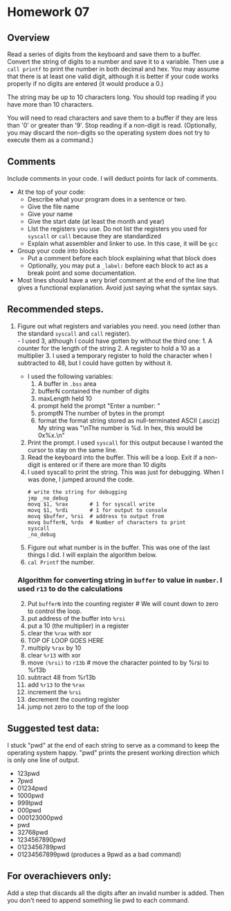 # Homework 07

## Overview

Read a series of digits from the keyboard and save them to a buffer.  Convert the string of digits to a number and save it to a variable.  Then use a `call printf` to print the number in both decimal and hex.  You may assume that there is at least one valid digit, although it is better if your code works properly if no digits are entered (it would produce a 0.)

The string may be up to 10 characters long.  You should top reading if you have more than 10 characters.

You will need to read characters and save them to a buffer if they are less than '0' or greater than '9'.  Stop reading if a non-digit is read.  (Optionally, you may discard the non-digits so the operating system does not try to execute them as a command.)

## Comments

Include comments in your code.  I will deduct points for lack of comments.

- At the top of your code:
	- Describe what your program does in a sentence or two.
	- Give the file name
	- Give your name
	- Give the start date (at least the month and year)
	- LIst the registers you use.   Do not list the registers you used for `syscall` or `call` because they are standardized
	- Explain what assembler and linker to use.  In this case, it will be `gcc`
- Group your code into blocks
	- Put a comment before each block explaining what that block does
	- Optionally, you may put a `_label:` before each block to act as a break point and some documentation.
- Most lines should have a very brief comment at the end of the line that gives a functional explanation.  Avoid just saying what the syntax says.

## Recommended steps.

1. Figure out what registers and variables you need. you need (other than the standard `syscall` and `call` register).  
		- I used 3, although I could have gotten by without the third one:
			1. A counter for the length of the string
			2. A register to hold a 10 as a multiplier
			3. I used a temporary register to hold the character when I subtracted to 48, but I could have gotten by without it.
	- I used the following variables:
		1. A buffer in `.bss` area
		2. bufferN contained the number of digits
		3. maxLength held 10
		4. prompt held the prompt "Enter a number: "
		5. promptN The number of bytes in the prompt
		6. format the format string stored as null-terminated ASCII (.asciz)  My string was "\nThe number is %d.  In hex, this would be 0x%x.\n"
	2. Print the prompt.  I used `syscall` for this output because I wanted the cursor to stay on the same line.
	3. Read the keyboard into the buffer.  This will be a loop.  Exit if a non-digit is entered or if there are more than 10 digits
	4. I used syscall to print the string.  This was just for debugging.  When I was done, I jumped around the code. 
		```
		# write the string for debugging
        jmp _no_debug       
        movq $1, %rax       # 1 for syscall write
        movq $1, %rdi       # 1 for output to console
        movq $buffer, %rsi  # address to output from
        movq bufferN, %rdx  # Number of characters to print
        syscall
        _no_debug
		```
	5. Figure out what number is in the buffer.  This was one of the last things I did.  I will explain the algorithm below.
	6. `cal Printf` the number.
 
	### Algorithm for converting string in `buffer` to value in `number`.  I used `r13` to do the calculations

	2. Put  `bufferN` into the counting register  # We will count down to zero to control the loop.
	3. put address of the buffer into `%rsi`
	4. put a 10 (the multiplier) in a register
	5. clear the `%rax` with xor
	6. TOP OF LOOP GOES HERE
	7. multiply `%rax` by 10
	8. clear `%r13` with xor
	9. move `(%rsi)` to `r13b` # move the character pointed to by %rsi to %r13b
	10. subtract 48 from %r13b
	11. add  `%r13` to the `%rax`
	12. increment the `%rsi`
	13. decrement the counting register
	14. jump not zero to the top of the loop

## Suggested test data:

I stuck "pwd" at the end of each string to serve as a command to keep the operating system happy.  "pwd" prints the present working direction which is only one line of output.

- 123pwd
- 7pwd
- 01234pwd
- 1000pwd
- 999lpwd
- 000pwd
- 000123000pwd
- pwd
- 32768pwd
- 1234567890pwd
- 0123456789pwd
- 01234567899pwd  (produces a 9pwd as a bad command)

## For overachievers only:

Add a step that discards all the digits after an invalid number is added.  Then you don't need to append something lie pwd to each command.
